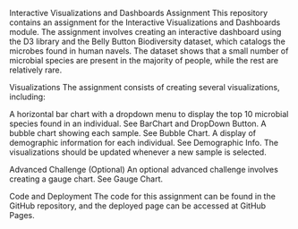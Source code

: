 Interactive Visualizations and Dashboards Assignment
This repository contains an assignment for the Interactive Visualizations and Dashboards module. The assignment involves creating an interactive dashboard using the D3 library and the Belly Button Biodiversity dataset, which catalogs the microbes found in human navels. The dataset shows that a small number of microbial species are present in the majority of people, while the rest are relatively rare.

Visualizations
The assignment consists of creating several visualizations, including:

A horizontal bar chart with a dropdown menu to display the top 10 microbial species found in an individual. See BarChart and DropDown Button.
A bubble chart showing each sample. See Bubble Chart.
A display of demographic information for each individual. See Demographic Info.
The visualizations should be updated whenever a new sample is selected.

Advanced Challenge (Optional)
An optional advanced challenge involves creating a gauge chart. See Gauge Chart.

Code and Deployment
The code for this assignment can be found in the GitHub repository, and the deployed page can be accessed at GitHub Pages.
